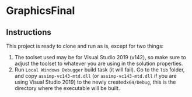 # GraphicsFinal

## Instructions
This project is ready to clone and run as is, except for two things:
1. The toolset used may be for Visual Studio 2019 (v142), so make sure to adjust the toolset to whatever you are using in the solution properties.
2. Run `Local Windows Debugger` build task (it will fail). Go to the `lib` folder, and copy `assimp-vc143-mtd.dll` (or `assimp-vc143-mtd.dll` if you are using Visual Studio 2019) to the newly created`x64/Debug`, this is the directory where the executable will be built. 
